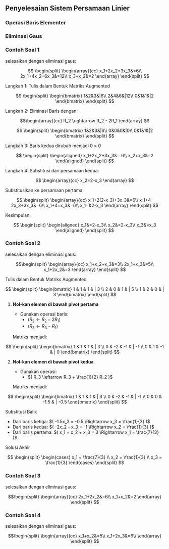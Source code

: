 ## Penyelesaian Sistem Persamaan Linier

### Operasi Baris Elementer

### Eliminasi Gaus

### Contoh Soal 1
selesaikan dengan eliminasi gaus:

$$
\begin{split}
\begin{array}{cc}
x_1+2x_2+3x_3&=6\\
2x_1+4x_2+6x_3&=12\\
x_3+x_2&=2
\end{array}
\end{split}
$$

Langkah 1: Tulis dalam Bentuk Matriks Augmented

$$
\begin{split}
\begin{bmatrix}
1&2&3&|6\\
2&4&6&|12\\
0&1&1&|2
\end{bmatrix}
\end{split}
$$

Langkah 2: Eliminasi Baris dengan: 

$$\begin{array}{cc}
R_2 \rightarrow R_2 - 2R_1
\end{array}
$$

$$
\begin{split}
\begin{bmatrix}
1&2&3&|6\\
0&0&0&|0\\
0&1&1&|2
\end{bmatrix}
\end{split}
$$

Langkah 3: Baris kedua dirubah menjadi 0 = 0

$$
\begin{split}
\begin{aligned}
x_1+2x_2+3x_3&= 6\\
x_2+x_3&=2
\end{aligned}
\end{split}
$$

Langkah 4: Substitusi dari persamaan kedua:

$$
\begin{array}{cc}
x_2=2-x_3
\end{array}
$$

Substitusikan ke persamaan pertama:

$$
\begin{split}
\begin{array}{cc}
x_1+2(2-x_3)+3x_3&=6\\
x_1+4-2x_3+3x_3&=6\\
x_1+4+x_3&=6\\
x_1=&2-x_3
\end{array}
\end{split}
$$

Kesimpulan:

$$
\begin{split}
\begin{aligned}
x_1&=2-x_3\\
x_2&=2-x_3\\
x_3&=x_3
\end{aligned}
\end{split}
$$

### Contoh Soal 2
selesaikan dengan eliminasi gaus:

$$\begin{split}
\begin{array}{cc}
x_1+x_2+x_3&=3\\
2x_1+x_3&=5\\
x_1+2x_2&=3
\end{array}
\end{split}
$$

Tulis dalam Bentuk Matriks Augmented

$$
\begin{split}
\begin{bmatrix}
  1 & 1 & 1 & | 3 \\
  2 & 0 & 1 & | 5 \\
  1 & 2 & 0 & | 3
\end{bmatrix}
\end{split}
$$


1. **Nol-kan elemen di bawah pivot pertama**
   - Gunakan operasi baris:
     - $( R_2 \leftarrow R_2 - 2R_1 )$
     - $( R_3 \leftarrow R_3 - R_1 )$

   Matriks menjadi:

$$
   \begin{split}
   \begin{bmatrix}
     1 & 1 & 1 & | 3 \\
     0 & -2 & -1 & | -1 \\
     0 & 1 & -1 & | 0
   \end{bmatrix}
   \end{split}
$$

2. **Nol-kan elemen di bawah pivot kedua**
   - Gunakan operasi:
     - $( R_3 \leftarrow R_3 + \frac{1}{2} R_2 )$

   Matriks menjadi:

$$
   \begin{split}
   \begin{bmatrix}
     1 & 1 & 1 & | 3 \\
     0 & -2 & -1 & | -1 \\
     0 & 0 & -1.5 & | -0.5
   \end{bmatrix}
   \end{split}
$$

Substitusi Balik

- Dari baris ketiga: $( -1.5x_3 = -0.5 \Rightarrow x_3 = \frac{1}{3} )$
- Dari baris kedua: $( -2x_2 - x_3 = -1 \Rightarrow x_2 = \frac{1}{3} )$
- Dari baris pertama: $( x_1 + x_2 + x_3 = 3 \Rightarrow x_1 = \frac{7}{3} )$

Solusi Akhir

$$
\begin{split}
\begin{cases}
  x_1 = \frac{7}{3} \\
  x_2 = \frac{1}{3} \\
  x_3 = \frac{1}{3}
\end{cases}
\end{split}
$$

### Contoh Soal 3
selesaikan dengan eliminasi gaus:

$$\begin{split}
\begin{array}{cc}
2x_1+2x_2&=6\\
x_1+x_2&=2
\end{array}
\end{split}
$$

### Contoh Soal 4
selesaikan dengan eliminasi gaus:

$$\begin{split}
\begin{array}{cc}
x_1+x_2&=5\\
x_1+2x_3&=6\\
\end{array}
\end{split}
$$

```{tableofcontents}
```